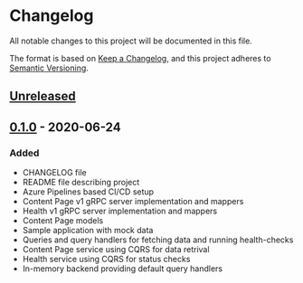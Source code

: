 # Changelog

All notable changes to this project will be documented in this file.

The format is based on [Keep a Changelog](https://keepachangelog.com/en/1.0.0/),
and this project adheres to [Semantic Versioning](https://semver.org/spec/v2.0.0.html).

## [Unreleased]

## [0.1.0] - 2020-06-24

### Added

- CHANGELOG file
- README file describing project
- Azure Pipelines based CI/CD setup
- Content Page v1 gRPC server implementation and mappers
- Health v1 gRPC server implementation and mappers
- Content Page models
- Sample application with mock data
- Queries and query handlers for fetching data and running health-checks
- Content Page service using CQRS for data retrival
- Health service using CQRS for status checks
- In-memory backend providing default query handlers

[unreleased]: https://github.com/SorenA/lightops-commerce-services-content-page/compare/0.1.0...develop
[0.1.0]: https://github.com/SorenA/lightops-commerce-services-content-page/tree/0.1.0
